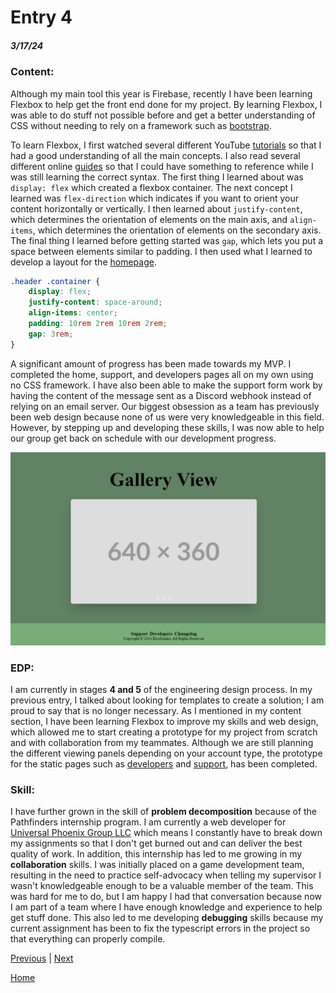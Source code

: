 # Entry 4
##### 3/17/24

### Content:
Although my main tool this year is Firebase, recently I have been learning Flexbox to help get the front end done for my project. By learning Flexbox, I was able to do stuff not possible before and get a better understanding of CSS without needing to rely on a framework such as [bootstrap](https://getbootstrap.com/).

To learn Flexbox, I first watched several different YouTube [tutorials](https://youtu.be/3YW65K6LcIA?si=bwqdHRAnqh7692S9) so that I had a good understanding of all the main concepts. I also read several different online [guides](https://css-tricks.com/snippets/css/a-guide-to-flexbox/#aa-flexbox-properties) so that I could have something to reference while I was still learning the correct syntax. The first thing I learned about was `display: flex` which created a flexbox container. The next concept I learned was `flex-direction` which indicates if you want to orient your content horizontally or vertically. I then learned about `justify-content`, which determines the orientation of elements on the main axis, and `align-items`, which determines the orientation of elements on the secondary axis. The final thing I learned before getting started was `gap`, which lets you put a space between elements similar to padding. I then used what I learned to develop a layout for the [homepage](https://ricegrades.pages.dev/).

```css
.header .container {
    display: flex;
    justify-content: space-around;
    align-items: center;
    padding: 10rem 2rem 10rem 2rem;
    gap: 3rem;
}
```

A significant amount of progress has been made towards my MVP. I completed the home, support, and developers pages all on my own using no CSS framework. I have also been able to make the support form work by having the content of the message sent as a Discord webhook instead of relying on an email server. Our biggest obsession as a team has previously been web design because none of us were very knowledgeable in this field. However, by stepping up and developing these skills, I was now able to help our group get back on schedule with our development progress.

![](../img/blog4_1.png)

### EDP:
I am currently in stages **4 and 5** of the engineering design process. In my previous entry, I talked about looking for templates to create a solution; I am proud to say that is no longer necessary. As I mentioned in my content section, I have been learning Flexbox to improve my skills and web design, which allowed me to start creating a prototype for my project from scratch and with collaboration from my teammates. Although we are still planning the different viewing panels depending on your account type, the prototype for the static pages such as [developers](https://ricegrades.pages.dev/developers) and [support](https://ricegrades.pages.dev/support), has been completed.

### Skill:
I have further grown in the skill of **problem decomposition** because of the Pathfinders internship program. I am currently a web developer for [Universal Phoenix Group LLC](https://www.upg-corp.com/) which means I constantly have to break down my assignments so that I don't get burned out and can deliver the best quality of work. In addition, this internship has led to me growing in my **collaboration** skills. I was initially placed on a game development team, resulting in the need to practice self-advocacy when telling my supervisor I wasn't knowledgeable enough to be a valuable member of the team. This was hard for me to do, but I am happy I had that conversation because now I am part of a team where I have enough knowledge and experience to help get stuff done. This also led to me developing **debugging** skills because my current assignment has been to fix the typescript errors in the project so that everything can properly compile.

[Previous](entry03.md) | [Next](entry05.md)

[Home](../README.md)
